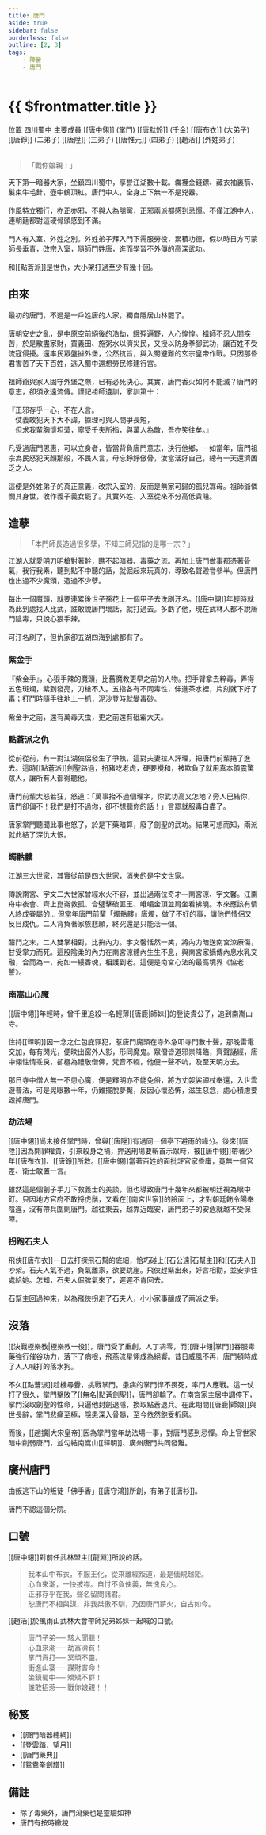 ```yaml
---
title: 唐門
aside: true
sidebar: false
borderless: false
outline: [2, 3]
tags:
    - 陣營
    - 唐門
---
```


# {{ $frontmatter.title }}

<InfoList position="right">
	<Info title="陣營資料" :open=true>
		<table>
			<ChTr>
				<ChTd isTitle=true>
					位置
				</ChTd>
				<ChTd>
					四川蜀中
				</ChTd>
			</ChTr>
			<ChTr>
				<ChTd isTitle=true position='center'>
					主要成員
				</ChTd>
			</ChTr>
			<ChTr>
                <ChTd position='center'>
                    [[唐中翎]] (掌門)
                </ChTd>
            </ChTr>
            <ChTr>
                <ChTd position='center'>
                    [[唐默鈴]] (千金)
                </ChTd>
            </ChTr>
            <ChTr>
                <ChTd position='center'>  
                    [[唐布衣]] (大弟子)
                </ChTd>
            </ChTr>
            <ChTr>
                <ChTd position='center'>  
                    [[唐錚]] (二弟子)
                </ChTd>
            </ChTr>
            <ChTr>
                <ChTd position='center'>  
                    [[唐陞]] (三弟子)
                </ChTd>
            </ChTr>
            <ChTr>
                <ChTd position='center'>  
                    [[唐惟元]] (四弟子)
                </ChTd>
            </ChTr>
            <ChTr>
                <ChTd position='center'>
                    [[趙活]] (外姓弟子)
                </ChTd>
            </ChTr>
		</table>
	</Info>
</InfoList>

> 「戰你娘親！」

天下第一暗器大家，坐鎮四川蜀中，享譽江湖數十載。囊裡金錢鏢、藏衣袖裏箭、髮束牛毛針，壺中鶴頂紅。唐門中人，全身上下無一不是兇器。
<br><br>
作風特立獨行，亦正亦邪，不與人為朋黨，正邪兩派都感到忌憚。不僅江湖中人，連朝廷都對這硬骨頭感到不滿。
<br><br>
門人有入室、外姓之別。外姓弟子拜入門下需服勞役，累積功德，假以時日方可蒙師長垂青，改宗入室，隨師門姓唐，進而學習不外傳的高深武功。
<br><br>
和[[點蒼派]]是世仇，大小架打過至少有幾十回。
<br clear="all">

## 由來

最初的唐門，不過是一戶姓唐的人家，獨自隱居山林罷了。
<br><br>
唐朝安史之亂，是中原空前絕後的浩劫，餓殍遍野，人心惶惶。祖師不忍人間疾苦，於是散盡家財，買義田、施粥水以濟災民，又授以防身拳腳武功，讓百姓不受流寇侵擾。還率民眾盤據外堡，公然抗旨，與入蜀避難的玄宗皇帝作戰。只因那昏君害苦了天下百姓，逃入蜀中還想勞民修建行宮。
<br><br>
祖師爺與家人固守外堡之際，已有必死決心。其實，唐門香火如何不能滅？唐門的意志，卻須永遠流傳。謹記祖師遺訓，家訓第十：
<br><br>
『正邪存乎一心，不在人言。<br>
　仗義敢犯天下大不諱，據理可與人間爭長短，<br>
　但求我輩胸懷坦蕩，寧受千夫所指，與萬人為敵，吾亦笑往矣。』
<br><br>
凡受過唐門恩惠，可以立身者，皆當背負唐門意志，決行他鄉，一如當年，唐門祖宗為民怒犯天顏那般，不畏人言，毋忘錚錚傲骨，汝當活好自己，總有一天還濟困乏之人。
<br><br>
這便是外姓弟子的真正意義，改宗入室的，反而是無家可歸的孤兒寡母。祖師爺憐憫其身世，收作義子義女罷了。其實外姓、入室從來不分高低貴賤。

## 造孽

> 「本門師長造過很多孽，不知三師兄指的是哪一宗？」

江湖人就愛明刀明槍對著幹，瞧不起暗器、毒藥之流。再加上唐門做事都憑著骨氣，我行我素，聽到點不中聽的話，就倔起來玩真的，導致名聲毀譽參半。但唐門也出過不少魔頭，造過不少孽。
<br><br>
每出一個魔頭，就要連累後世子孫花上一個甲子去洗刷汙名。[[唐中翎]]年輕時就為此到處找人比武，誰敢說唐門壞話，就打過去。多虧了他，現在武林人都不說唐門陰毒，只說心狠手辣。
<br><br>
可汙名刷了，但仇家卻五湖四海到處都有了。

### 紫金手

『紫金手』，心狠手辣的魔頭，比舊魔教更早之前的人物。把手臂拿去粹毒，弄得五色斑斕，紫到發亮，刀槍不入。五指各有不同毒性，伸進茶水裡，片刻就下好了毒；打鬥時隨手往地上一抓，泥沙登時就變毒砂。
<br><br>
紫金手之前，還有萬毒天虫，更之前還有砒霜大夫。

### 點蒼派之仇

從前從前，有一對江湖俠侶發生了爭執，這對夫妻拉人評理，把唐門前輩捲了進去。這時[[點蒼派]]劍聖路過，扮豬吃老虎，硬要攪和，被欺負了就用真本領震驚眾人，讓所有人都得聽他。
<br><br>
唐門前輩大怒若狂，怒道：「萬事抬不過個理字，你武功高又怎地？旁人巴結你，唐門卻偏不！我們是打不過你，卻不想聽你的話！」言罷就服毒自盡了。
<br><br>
唐家掌門聽聞此事也怒了，於是下藥暗算，廢了劍聖的武功。結果可想而知，兩派就此結了深仇大恨。

### 燭骷髏

江湖三大世家，其實從前是四大世家，消失的是宇文世家。
<br><br>
傳說南宮、宇文二大世家曾經水火不容，並出過兩位奇才—南宮涼、宇文馨。江南舟中夜會、齊上崑崙救孤、合璧擊破匪王、峨嵋金頂並肩坐看拂曉。本來應該有情人終成眷屬的... 但當年唐門前輩「燭骷髏」唐燭，做了不好的事，讓他們情侶又反目成仇。二人背負著家族悲願，終究還是只能活一個。
<br><br>
酣鬥之末，二人雙掌相對，比拚內力。宇文馨恬然一笑，將內力暗送南宮涼療傷，甘受掌力而死。這股陰柔的內力在南宮涼體內生生不息，與南宮家嫡傳內息水乳交融，合而為一，宛如一縷香魂，相護到老。這便是南宮心法的最高境界《協老誓》。

### 南嵩山心魔

[[唐中翎]]年輕時，曾千里追殺一名輕薄[[唐鹿|師妹]]的登徒貴公子，追到南嵩山寺。
<br><br>
住持[[釋明]]因一念之仁包庇罪犯，惹唐門魔頭在寺外急叩寺門數十聲，那晚雷電交加，每有閃光，便映出窗外人影，形同魔鬼。眾僧皆道邪祟降臨，齊聲誦經，唐中翎性情乖戾，卻極為禮敬僧佛，梵音不輟，他便一聲不吭，及至天明方去。
<br><br>
那日寺中僧人無一不患心魔，便是釋明亦不能免俗，將方丈袈裟禪杖奉還，入世雲遊普法，可是晃眼數十年，仍難擺脫夢魘，反因心懷恐怖，滋生惡念，處心積慮要毀掉唐門。

### 劫法場

[[唐中翎]]尚未接任掌門時，曾與[[唐陞]]有過同一個亭下避雨的緣分。後來[[唐陞]]因為開罪權貴，引來殺身之禍，押送刑場要斬首示眾時，被[[唐中翎]]帶著少年[[唐布衣]]、[[唐錚]]所救。[[唐中翎]]當著百姓的面批評官家昏庸，竟無一個官差、衛士敢置一言。
<br><br>
雖然這是個劊子手刀下救義士的美談，但也導致唐門十幾年來都被朝廷視為眼中釘。只因地方官府不敢捋虎鬚，又看在[[南宮世家]]的臉面上，才對朝廷飭令陽奉陰違，沒有帶兵圍剿唐門。越往東去，越靠近臨安，唐門弟子的安危就越不受保障。

### 拐跑石夫人

飛俠[[唐布衣]]一日去打探飛石幫的底細，恰巧碰上[[石公遠|石幫主]]和[[石夫人]]吵架。石夫人氣不過，負氣離家，欲要跳崖。飛俠趕緊出來，好言相勸，並安排住處給她。怎知，石夫人倔脾氣來了，遲遲不肯回去。
<br><br>
石幫主回過神來，以為飛俠拐走了石夫人，小小家事釀成了兩派之爭。

## 沒落

[[決戰極樂教|極樂教一役]]，唐門受了重創，人丁凋零，而[[唐中翎|掌門]]吞服毒藥強行催谷功力，落下了病根，飛燕流星翎成為絕響。昔日威風不再，唐門頓時成了人人喊打的落水狗。
<br><br>
不久[[點蒼派]]趁機尋釁，挑戰掌門。患病的掌門悍不畏死，率門人應戰。這一仗打了很久，掌門擊敗了[[無名|點蒼劍聖]]，唐門卻輸了。在南宮家主居中調停下，掌門沒取劍聖的性命，只逼他封劍退隱，換取點蒼退兵。在此期間[[唐鹿|師娘]]與世長辭，掌門悲痛至極，隱患深入骨髓，至今依然飽受折磨。
<br><br>
而後，[[趙擴|大宋皇帝]]因為掌門當年劫法場一事，對唐門感到忌憚。命上官世家暗中削弱唐門，並勾結南嵩山[[釋明]]、廣州唐門共同發難。

## 廣州唐門

由叛逃下山的叛徒「佛手香」[[唐守鴻]]所創，有弟子[[唐衫]]。
<br><br>
唐門不認這個分院。

## 口號

[[唐中翎]]對前任武林盟主[[龍淵]]所說的話。

> 我本山中布衣，不服王化，從來離經叛道，最是偭規越矩。<br>
> 心血來潮，一快披襟。自忖不負俠義，無愧良心。<br>
> 正邪存乎在我，聲名留問諸君。<br>
> 恕唐門不相與謀，非我桀傲不馴，乃因唐門薪火，自古如今。

[[趙活]]於風雨山武林大會帶師兄弟姊妹一起喊的口號。

> 唐門子弟── 駭人聞聽！<br>
> 心血來潮── 劫富濟貧！<br>
> 掌門責打── 冥頑不靈。<br>
> 衝進山寨── 謀財害命！<br>
> 坐鎮蜀中── 矯矯不群！<br>
> 誰敢招惹── 戰你娘親！！

## 秘笈

- [[唐門暗器總綱]]
- [[登雲踏．望月]]
- [[唐門藥典]]
- [[鴛鴦拳劍譜]]

## 備註

- 除了毒藥外，<BadendIcon :no="7">唐門瀉藥</BadendIcon>也是靈驗如神
- 唐門有按時繳稅
